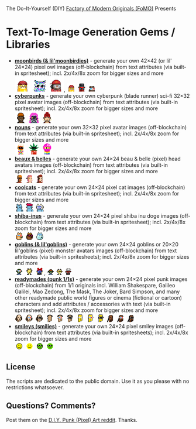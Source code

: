 The Do-It-Yourself (DIY) [Factory of Modern Originals (FoMO)](https://github.com/profilepic/originals) Presents


# Text-To-Image Generation Gems / Libraries


- [**moonbirds (& lil'moonbirdies)**](moonbirds) - generate your own 42×42 (or lil' 24×24) pixel owl images (off-blockchain) from text attributes (via built-in spritesheet); incl. 2x/4x/8x zoom for bigger sizes and more  <br> ![](moonbirds/i/moonbird2b.png) ![](moonbirds/i/moonbird3.png) ![](moonbirds/i/moonbird1e.png),  ![](moonbirds/i/moonbirdie2b.png) ![](moonbirds/i/moonbirdie3.png) ![](moonbirds/i/moonbirdie1b.png)
- [**cyberpunks**](cyberpunks) - generate your own cyberpunk (blade runner) sci-fi 32×32 pixel avatar images (off-blockchain) from text attributes (via built-in spritesheet); incl. 2x/4x/8x zoom for bigger sizes and more <br>  ![](cyberpunks/i/punk1.png) ![](cyberpunks/i/punk2.png) ![](cyberpunks/i/punk3.png)
- [**nouns**](nouns) - generate your own 32×32 pixel avatar images (off-blockchain) from text attributes (via built-in spritesheet); incl. 2x/4x/8x zoom for bigger sizes and more  <br> ![](nouns/i/noun1.png) ![](nouns/i/noun2.png) ![](nouns/i/noun5.png)
- [**beaux & belles**](belles) - generate your own 24×24 beau & belle (pixel) head avatars images (off-blockchain) from text attributes (via built-in spritesheet); incl. 2x/4x/8x zoom for bigger sizes and more <br> ![](belles/i/head1.png) ![](belles/i/head2.png) ![](belles/i/head3.png)
- [**coolcats**](coolcats) - generate your own 24×24 pixel cat images (off-blockchain) from text attributes (via built-in spritesheet); incl. 2x/4x/8x zoom for bigger sizes and more <br>   ![](coolcats/i/coolcat3.png) ![](coolcats/i/coolcat1.png) ![](coolcats/i/coolcat4.png)
- [**shiba-inus**](shibainus) - generate your own 24×24 pixel shiba inu doge images (off-blockchain) from text attributes (via built-in spritesheet); incl. 2x/4x/8x zoom for bigger sizes and more   <br>   ![](shibainus/i/doge1.png) ![](shibainus/i/doge2.png) ![](shibainus/i/doge4.png)
- [**goblins (& lil'goblins)**](goblins) - generate your own 24×24 goblins or 20×20 lil'goblins (pixel) monster avatars images (off-blockchain) from text attributes (via built-in spritesheets); incl. 2x/4x/8x zoom for bigger sizes and more   <br>   ![](goblins/i/goblin1.png) ![](goblins/i/goblin2.png) ![](goblins/i/goblin3.png),  ![](goblins/i/lilgoblin1.png) ![](goblins/i/lilgoblin2.png) ![](goblins/i/lilgoblin3.png)
- [**readymades (punk 1/1s)**](readymades) - generate your own 24×24 pixel punk images (off-blockchain) from 1/1 originals incl. William Shakespare, Galileo Galilei, Mao Zedong, The Mask, The Joker, Bard Simpson, and many other readymade public world figures or cinema (fictional or cartoon) characters and add attributes / accessories with text (via built-in spritesheet); incl. 2x/4x/8x zoom for bigger sizes and more  <br>
    ![](readymades/i/will.png) ![](readymades/i/will2.png) ![](readymades/i/will3.png)   ![](readymades/i/mao.png) ![](readymades/i/mao2.png) ![](readymades/i/mao3.png) ![](readymades/i/bart.png) ![](readymades/i/bart2.png) ![](readymades/i/bart3.png)  ![](readymades/i/snoop.png) ![](readymades/i/snoop2.png) ![](readymades/i/snoop3.png)
- [**smileys (smilies)**](smileys) - generate your own 24×24 pixel smiley images (off-blockchain) from text attributes (via built-in spritesheets); incl. 2x/4x/8x zoom for bigger sizes and more  <br>
  ![](smileys/i/smiley1.png) ![](smileys/i/smiley1b.png) ![](smileys/i/smiley2.png) ![](smileys/i/smiley2b.png)





## License

The scripts are dedicated to the public domain.
Use it as you please with no restrictions whatsoever.



## Questions? Comments?

Post them on the [D.I.Y. Punk (Pixel) Art reddit](https://old.reddit.com/r/DIYPunkArt). Thanks.



